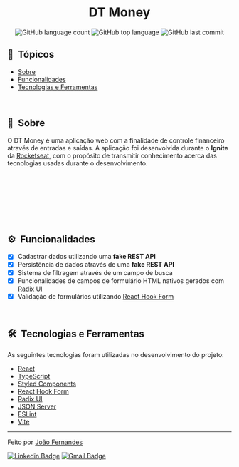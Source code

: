 <h1 align="center">
  DT Money
</h1>

<p align="center">
  <img alt="GitHub language count" src="https://img.shields.io/github/languages/count/joaofer11/dt-money?color=5286FF&style=flat">
  <img alt="GitHub top language" src="https://img.shields.io/github/languages/top/joaofer11/dt-money?color=5286FF&style=flat">
  <img alt="GitHub last commit" src="https://img.shields.io/github/last-commit/joaofer11/dt-money?color=E68320&style=flat">
</p>

## 🔗 &nbsp;Tópicos

- [Sobre](#-sobre)
- [Funcionalidades](#-funcionalidades)
- [Tecnologias e Ferramentas](#-tecnologias-e-ferramentas)

<br>

## 📝 &nbsp;Sobre

O DT Money é uma aplicação web com a finalidade de controle financeiro através de entradas e saídas. 
A aplicação foi desenvolvida durante o **Ignite** da [Rocketseat](https://www.rocketseat.com.br/), com o 
propósito de transmitir conhecimento acerca das tecnologias usadas durante o desenvolvimento.

<br>

<p align="center">
  <img src=".github/first-view.gif" alt="" />
</p>

<br>

<p align="center">
  <img src=".github/second-view.gif" alt="" />
</p>

<br>

## ⚙ &nbsp;Funcionalidades

- [x] Cadastrar dados utilizando uma **fake REST API**
- [x] Persistência de dados através de uma **fake REST API**
- [x] Sistema de filtragem através de um campo de busca
- [x] Funcionalidades de campos de formulário HTML nativos gerados com [Radix UI](https://www.radix-ui.com/)
- [x] Validação de formulários utilizando [React Hook Form](https://react-hook-form.com/)

<br>

## 🛠 &nbsp;Tecnologias e Ferramentas

As seguintes tecnologias foram utilizadas no desenvolvimento do projeto:

- [React](https://reactjs.org/)
- [TypeScript](https://www.typescriptlang.org/)
- [Styled Components](https://styled-components.com/)
- [React Hook Form](https://react-hook-form.com/)
- [Radix UI](https://www.radix-ui.com/)
- [JSON Server](https://github.com/typicode/json-server)
- [ESLint](https://eslint.org/)
- [Vite](https://vitejs.dev/)

---

Feito por [João Fernandes](https://github.com/joaofer11)

[![Linkedin Badge](https://img.shields.io/badge/LINKEDIN-blue?style=flat&logo=linkedin&logoColor=white&link=https://www.linkedin.com/in/jo%C3%A3o-fernandes-569461253/)](https://www.linkedin.com/in/jo%C3%A3o-fernandes-569461253/) 
[![Gmail Badge](https://img.shields.io/badge/GMAIL-c14438?style=flat&logo=gmail&logoColor=white&link=mailto:joaofergear003@gmail.com)](mailto:joaofergear003@gmail.com)
